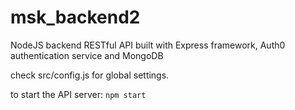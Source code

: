 # msk_backend2
NodeJS backend RESTful API built with Express framework, Auth0 authentication service and MongoDB

check src/config.js for global settings.

to start the API server:
```npm start```
